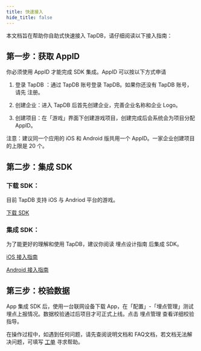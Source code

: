 ```yaml
---
title: 快速接入
hide_title: false
---
```


本文档旨在帮助你自助式快速接入 TapDB，请仔细阅读以下接入指南：

## 第一步：获取 AppID

你必须使用 AppID 才能完成 SDK 集成。AppID 可以按以下方式申请

1. 登录 TapDB ：通过 TapDB 账号登录 TapDB。如果你还没有 TapDB 账号，请先 注册。

2. 创建企业：进入 TapDB 后首先创建企业，完善企业名称和企业 Logo。

3. 创建项目：在「游戏」界面下创建游戏项目，创建完成后会系统会为项目分配 AppID。

注意：建议同一个应用的 iOS 和 Android 版共用一个 AppID。一家企业创建项目的上限是 20 个。

## 第二步：集成 SDK

### 下载 SDK：

目前 TapDB 支持 iOS 与 Andriod 平台的游戏。

[下载 SDK](download "_blank")

### 集成 SDK：

为了能更好的理解和使用 TapDB，建议你阅读 埋点设计指南 后集成 SDK。

[iOS 接入指南](sdk/iOS "_blank")

[Android 接入指南](sdk/Android "_blank")

## 第三步：校验数据

App 集成 SDK 后，使用一台联网设备下载 App，在「配置」-「埋点管理」测试埋点上报情况。数据校验通过后项目才可正式上线。点击 埋点管理 查看详细校验指导。

在操作过程中，如遇到任何问题，请先查阅说明文档和 FAQ文档，若文档无法解决问题，可填写 [工单](/dm/m/workOrder "_tapdb") 寻求帮助。

